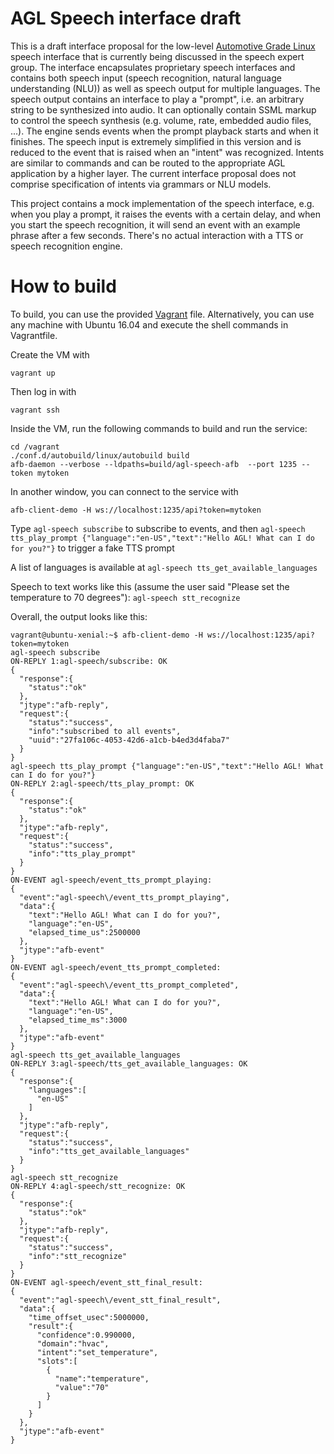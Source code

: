 # AGL Speech interface draft

This is a draft interface proposal for the low-level [Automotive Grade Linux](https://www.automotivelinux.org/) speech interface that is currently being discussed in the speech expert group. 
The interface encapsulates proprietary speech interfaces and contains both speech input (speech recognition, natural language understanding (NLU)) as well as speech output for multiple languages. 
The speech output contains an interface to play a "prompt", i.e. an arbitrary string to be synthesized into audio. It can optionally contain SSML markup to control the speech synthesis (e.g. volume, rate, embedded audio files, ...). The engine sends events when the prompt playback starts and when it finishes.
The speech input is extremely simplified in this version and is reduced to the event that is raised when an "intent" was recognized. Intents are similar to commands and can be routed to the appropriate AGL application by a higher layer. The current interface proposal does not comprise specification of intents via grammars or NLU models.

This project contains a mock implementation of the speech interface, e.g. when you play a prompt, it raises the events with a certain delay, and when you start the speech recognition, it will send an event with an example phrase after a few seconds. There's no actual interaction with a TTS or speech recognition engine.

# How to build

To build, you can use the provided [Vagrant](https://www.vagrantup.com/) file. Alternatively, you can use any machine with Ubuntu 16.04 and execute the shell commands in Vagrantfile.

Create the VM with
```
vagrant up
```

Then log in with
```
vagrant ssh
```
Inside the VM, run the following commands to build and run the service:
```
cd /vagrant
./conf.d/autobuild/linux/autobuild build
afb-daemon --verbose --ldpaths=build/agl-speech-afb  --port 1235 --token mytoken
```

In another window, you can connect to the service with 
```
afb-client-demo -H ws://localhost:1235/api?token=mytoken
```

Type
`agl-speech subscribe`
to subscribe to events, and then
`agl-speech tts_play_prompt {"language":"en-US","text":"Hello AGL! What can I do for you?"}`
to trigger a fake TTS prompt

A list of languages is available at
`agl-speech tts_get_available_languages`

Speech to text works like this (assume the user said "Please set the temperature to 70 degrees"):
`agl-speech stt_recognize`

Overall, the output looks like this:
```
vagrant@ubuntu-xenial:~$ afb-client-demo -H ws://localhost:1235/api?token=mytoken
agl-speech subscribe
ON-REPLY 1:agl-speech/subscribe: OK
{
  "response":{
    "status":"ok"
  },
  "jtype":"afb-reply",
  "request":{
    "status":"success",
    "info":"subscribed to all events",
    "uuid":"27fa106c-4053-42d6-a1cb-b4ed3d4faba7"
  }
}
agl-speech tts_play_prompt {"language":"en-US","text":"Hello AGL! What can I do for you?"}
ON-REPLY 2:agl-speech/tts_play_prompt: OK
{
  "response":{
    "status":"ok"
  },
  "jtype":"afb-reply",
  "request":{
    "status":"success",
    "info":"tts_play_prompt"
  }
}
ON-EVENT agl-speech/event_tts_prompt_playing:
{
  "event":"agl-speech\/event_tts_prompt_playing",
  "data":{
    "text":"Hello AGL! What can I do for you?",
    "language":"en-US",
    "elapsed_time_us":2500000
  },
  "jtype":"afb-event"
}
ON-EVENT agl-speech/event_tts_prompt_completed:
{
  "event":"agl-speech\/event_tts_prompt_completed",
  "data":{
    "text":"Hello AGL! What can I do for you?",
    "language":"en-US",
    "elapsed_time_ms":3000
  },
  "jtype":"afb-event"
}
agl-speech tts_get_available_languages
ON-REPLY 3:agl-speech/tts_get_available_languages: OK
{
  "response":{
    "languages":[
      "en-US"
    ]
  },
  "jtype":"afb-reply",
  "request":{
    "status":"success",
    "info":"tts_get_available_languages"
  }
}
agl-speech stt_recognize
ON-REPLY 4:agl-speech/stt_recognize: OK
{
  "response":{
    "status":"ok"
  },
  "jtype":"afb-reply",
  "request":{
    "status":"success",
    "info":"stt_recognize"
  }
}
ON-EVENT agl-speech/event_stt_final_result:
{
  "event":"agl-speech\/event_stt_final_result",
  "data":{
    "time_offset_usec":5000000,
    "result":{
      "confidence":0.990000,
      "domain":"hvac",
      "intent":"set_temperature",
      "slots":[
        {
          "name":"temperature",
          "value":"70"
        }
      ]
    }
  },
  "jtype":"afb-event"
}
```
